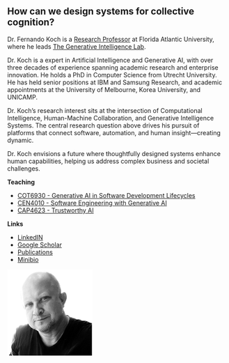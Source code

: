 

<div class="intro-section">
<div class="text-content">
<h2>How can we design systems for collective cognition?</h2>
<p>Dr. Fernando Koch is a <a href="https://www.fau.edu/engineering/directory/faculty/koch/">Research Professor</a> at Florida Atlantic University, where he leads <a href="http://www.generativeintelligencelab.ai">The Generative Intelligence Lab</a>.</p>
<p>Dr. Koch is a expert  in Artificial Intelligence and Generative AI, with over three decades of experience spanning academic research and enterprise innovation. He holds a PhD in Computer Science from Utrecht University. He has held senior positions at IBM and Samsung Research, and academic appointments at the University of Melbourne, Korea University, and UNICAMP.</p>
<p>Dr. Koch’s research interest sits at the intersection of Computational Intelligence, Human-Machine Collaboration, and Generative Intelligence Systems. The central research question above drives his pursuit of platforms that connect software, automation, and human insight—creating dynamic. </p>
<p>Dr. Koch envisions a future where thoughtfully designed systems enhance human capabilities, helping us address complex business and societal challenges.</p>
<p><strong>Teaching</strong></p>
<ul>
<li><a href="https://fau.simplesyllabus.com/doc/em80vs56l/...">COT6930 - Generative AI in Software Development Lifecycles</a></li>
<li><a href="https://fau.simplesyllabus.com/doc/yolipf0x2/...">CEN4010 - Software Engineering with Generative AI</a></li>
<li><a href="https://www.fau.edu/...">CAP4623 - Trustworthy AI</a></li>
</ul>
<p><strong>Links</strong></p>
<ul>
<li><a href="https://www.linkedin.com/in/fkoch/">LinkedIN</a></li>
<li><a href="https://scholar.google.com/...">Google Scholar</a></li>
<li><a href="./publications.html">Publications</a></li>
<li><a href="./minibio.html">Minibio</a></li>
</ul>
</div>
<div class="image-content">
<img src="./images/fkoch-headshot.png" />
</div>
</div>